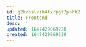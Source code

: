 ```yaml
---
id: g2kvbslvih4txrpgt7pphh2
title: Frontend
desc: ''
updated: 1647429069220
created: 1647429069220
---
```


